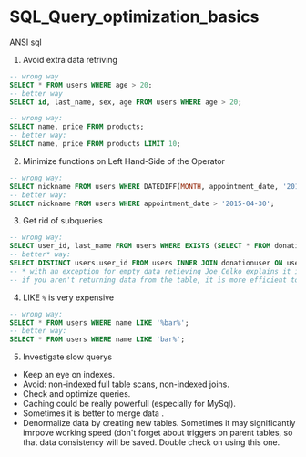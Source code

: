 # SQL_Query_optimization_basics
ANSI sql 

1. Avoid extra data retriving
```sql
-- wrong way
SELECT * FROM users WHERE age > 20;
-- better way
SELECT id, last_name, sex, age FROM users WHERE age > 20;
```
```sql
-- wrong way:
SELECT name, price FROM products;
-- better way:
SELECT name, price FROM products LIMIT 10;
```
2. Minimize functions on Left Hand-Side of the Operator
```sql
-- wrong way:
SELECT nickname FROM users WHERE DATEDIFF(MONTH, appointment_date, '2015-04-28') < 0;
-- better way:
SELECT nickname FROM users WHERE appointment_date > '2015-04-30';
```
3. Get rid of subqueries
```sql
-- wrong way:
SELECT user_id, last_name FROM users WHERE EXISTS (SELECT * FROM donationuser WHERE donationuser.user_id = users.user_id);
-- better* way:
SELECT DISTINCT users.user_id FROM users INNER JOIN donationuser ON users.user_id = donationuser.user_id;
-- * with an exception for empty data retieving Joe Celko explains it in one of his books that 
-- if you aren't returning data from the table, it is more efficient to use the IN predicate than to JOIN it
```
4. LIKE `%` is very expensive
```sql
-- wrong way:
SELECT * FROM users WHERE name LIKE '%bar%';
-- better way:
SELECT * FROM users WHERE name LIKE 'bar%';
```
5. Investigate slow querys
- Keep an eye on indexes.
- Avoid: non-indexed full table scans, non-indexed joins.
- Check and optimize queries.
- Caching could be really powerfull (especially for MySql).
- Sometimes it is better to merge data .
- Denormalize data by creating new tables. Sometimes it may significantly imrpove working speed (don't forget about triggers on parent tables, so that data consistency will be saved. Double check on using this one.
